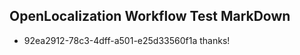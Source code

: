 ## OpenLocalization Workflow Test MarkDown

* 92ea2912-78c3-4dff-a501-e25d33560f1a 
thanks!



<!--HONumber=Jan16_HO2-->
